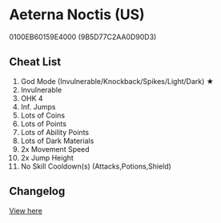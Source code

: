 # Aeterna Noctis (US)
0100EB60159E4000 (9B5D77C2AA0D90D3)

## Cheat List
1. God Mode (Invulnerable/Knockback/Spikes/Light/Dark) ★
1. Invulnerable
1. OHK 4
1. Inf. Jumps
1. Lots of Coins
1. Lots of Points
1. Lots of Ability Points
1. Lots of Dark Materials
1. 2x Movement Speed
1. 2x Jump Height
1. No Skill Cooldown(s) (Attacks,Potions,Shield)

## Changelog
[View here](./CHANGELOG.md)
